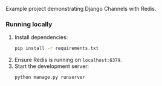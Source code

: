 Example project demonstrating Django Channels with Redis.

### Running locally

1. Install dependencies:
   ```bash
   pip install -r requirements.txt
   ```
2. Ensure Redis is running on `localhost:6379`.
3. Start the development server:
   ```bash
   python manage.py runserver
   ```

